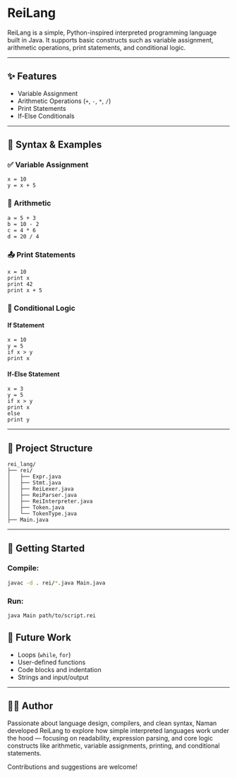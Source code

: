 # ReiLang

ReiLang is a simple, Python-inspired interpreted programming language built in Java. It supports basic constructs such as variable assignment, arithmetic operations, print statements, and conditional logic.

---

## ✨ Features

- Variable Assignment
- Arithmetic Operations (`+`, `-`, `*`, `/`)
- Print Statements
- If-Else Conditionals

---

## 🧠 Syntax & Examples

### ✅ Variable Assignment
```rei
x = 10
y = x + 5
```

### 🧮 Arithmetic
```rei
a = 5 + 3
b = 10 - 2
c = 4 * 6
d = 20 / 4
```

### 📤 Print Statements
```rei
x = 10
print x
print 42
print x + 5
```

### 🔁 Conditional Logic
#### If Statement
```rei
x = 10
y = 5
if x > y
print x
```

#### If-Else Statement
```rei
x = 3
y = 5
if x > y
print x
else
print y
```

---

## 🔧 Project Structure
```
rei_lang/
├── rei/
│   ├── Expr.java
│   ├── Stmt.java
│   ├── ReiLexer.java
│   ├── ReiParser.java
│   ├── ReiInterpreter.java
│   ├── Token.java
│   └── TokenType.java
├── Main.java
```

---

## 🚀 Getting Started

### Compile:
```bash
javac -d . rei/*.java Main.java
```

### Run:
```bash
java Main path/to/script.rei
```


## 🔮 Future Work

- Loops (`while`, `for`)
- User-defined functions
- Code blocks and indentation
- Strings and input/output

---

## 👨‍💻 Author

Passionate about language design, compilers, and clean syntax, Naman developed ReiLang to explore how simple interpreted languages work under the hood — focusing on readability, expression parsing, and core logic constructs like arithmetic, variable assignments, printing, and conditional statements.

 Contributions and suggestions are welcome!

